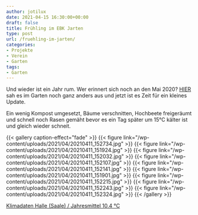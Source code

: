 ```yaml
---
author: jotilux
date: 2021-04-15 16:30:00+00:00
draft: false
title: Frühling im EBK Jarten
type: post
url: /fruehling-im-jarten/
categories:
- Projekte
- Verein
- Garten
tags:
- Garten
---
```


Und wieder ist ein Jahr rum. Wer erinnert sich noch an den Mai 2020? [HIER](/starten-im-jarten) sah es im Garten noch ganz anders aus und jetzt ist es Zeit für ein kleines Update.

<!--more-->

Ein wenig Kompost umgesetzt, Bäume verschnitten, Hochbeete freigeräumt und schnell noch Rasen gemäht bevor es ein Tag später um 15°C kälter ist und gleich wieder schneit.

{{< gallery caption-effect="fade" >}}
{{< figure link="/wp-content/uploads/2021/04/20210411_152734.jpg" >}}
{{< figure link="/wp-content/uploads/2021/04/20210411_151924.jpg" >}}
{{< figure link="/wp-content/uploads/2021/04/20210411_152032.jpg" >}}
{{< figure link="/wp-content/uploads/2021/04/20210411_152107.jpg" >}}
{{< figure link="/wp-content/uploads/2021/04/20210411_152141.jpg" >}}
{{< figure link="/wp-content/uploads/2021/04/20210411_151901.jpg" >}}
{{< figure link="/wp-content/uploads/2021/04/20210411_152215.jpg" >}}
{{< figure link="/wp-content/uploads/2021/04/20210411_152243.jpg" >}}
{{< figure link="/wp-content/uploads/2021/04/20210411_152324.jpg" >}}
{{< /gallery >}}


[Klimadaten Halle (Saale) / Jahresmittel 10.4 °C](https://de.climate-data.org/europa/deutschland/sachsen-anhalt/halle-saale-6343/)

